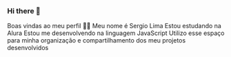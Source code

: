 ### Hi there 👋
Boas vindas ao meu perfil 💙💙
Meu nome é Sergio Lima
Estou estudando na Alura
Estou me desenvolvendo na linguagem JavaScript
Utilizo esse espaço para minha organização e compartilhamento dos meu projetos desenvolvidos
